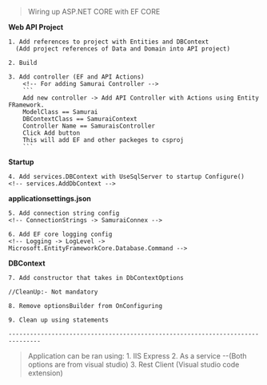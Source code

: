 > Wiring up ASP.NET CORE with EF CORE

**Web API Project**

    1. Add references to project with Entities and DBContext 
      (Add project references of Data and Domain into API project)

    2. Build

    3. Add controller (EF and API Actions)
        <!-- For adding Samurai Controller -->
        ```
        Add new controller -> Add API Controller with Actions using Entity FRamework.
        ModelClass == Samurai
        DBContextClass == SamuraiContext
        Controller Name == SamuraisController
        Click Add button
        This will add EF and other packeges to csproj
        ```

**Startup**

    4. Add services.DBContext with UseSqlServer to startup Configure()
    <!-- services.AddDbContext -->

**applicationsettings.json**

    5. Add connection string config
    <!-- ConnectionStrings -> SamuraiConnex -->

    6. Add EF core logging config
    <!-- Logging -> LogLevel -> Microsoft.EntityFrameworkCore.Database.Command -->

**DBContext**

    7. Add constructor that takes in DbContextOptions

    //CleanUp:- Not mandatory

    8. Remove optionsBuilder from OnConfiguring

    9. Clean up using statements

    -------------------------------------------------------------------------------

> Application can be ran using:
    1. IIS Express
    2. As a service
    --(Both options are from visual studio)
    3. Rest Client (Visual studio code extension)



 